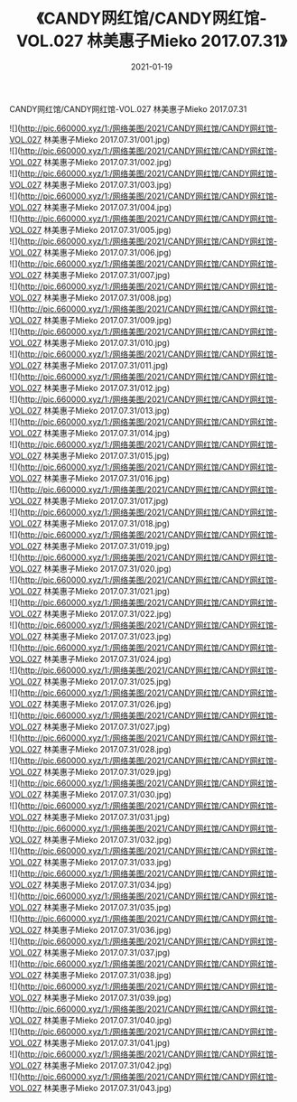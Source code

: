 ﻿---
layout: post
title:  《CANDY网红馆/CANDY网红馆-VOL.027 林美惠子Mieko 2017.07.31》
date:   2021-01-19
img: http://pic.660000.xyz/1:/网络美图/2021/CANDY网红馆/CANDY网红馆-VOL.027 林美惠子Mieko 2017.07.31/000.jpg
categories: [美女, 清纯, 唯美]
---

CANDY网红馆/CANDY网红馆-VOL.027 林美惠子Mieko 2017.07.31

 ![](http://pic.660000.xyz/1:/网络美图/2021/CANDY网红馆/CANDY网红馆-VOL.027 林美惠子Mieko 2017.07.31/001.jpg) <br>![](http://pic.660000.xyz/1:/网络美图/2021/CANDY网红馆/CANDY网红馆-VOL.027 林美惠子Mieko 2017.07.31/002.jpg) <br>![](http://pic.660000.xyz/1:/网络美图/2021/CANDY网红馆/CANDY网红馆-VOL.027 林美惠子Mieko 2017.07.31/003.jpg) <br>![](http://pic.660000.xyz/1:/网络美图/2021/CANDY网红馆/CANDY网红馆-VOL.027 林美惠子Mieko 2017.07.31/004.jpg) <br>![](http://pic.660000.xyz/1:/网络美图/2021/CANDY网红馆/CANDY网红馆-VOL.027 林美惠子Mieko 2017.07.31/005.jpg) <br>![](http://pic.660000.xyz/1:/网络美图/2021/CANDY网红馆/CANDY网红馆-VOL.027 林美惠子Mieko 2017.07.31/006.jpg) <br>![](http://pic.660000.xyz/1:/网络美图/2021/CANDY网红馆/CANDY网红馆-VOL.027 林美惠子Mieko 2017.07.31/007.jpg) <br>![](http://pic.660000.xyz/1:/网络美图/2021/CANDY网红馆/CANDY网红馆-VOL.027 林美惠子Mieko 2017.07.31/008.jpg) <br>![](http://pic.660000.xyz/1:/网络美图/2021/CANDY网红馆/CANDY网红馆-VOL.027 林美惠子Mieko 2017.07.31/009.jpg) <br>![](http://pic.660000.xyz/1:/网络美图/2021/CANDY网红馆/CANDY网红馆-VOL.027 林美惠子Mieko 2017.07.31/010.jpg) <br>![](http://pic.660000.xyz/1:/网络美图/2021/CANDY网红馆/CANDY网红馆-VOL.027 林美惠子Mieko 2017.07.31/011.jpg) <br>![](http://pic.660000.xyz/1:/网络美图/2021/CANDY网红馆/CANDY网红馆-VOL.027 林美惠子Mieko 2017.07.31/012.jpg) <br>![](http://pic.660000.xyz/1:/网络美图/2021/CANDY网红馆/CANDY网红馆-VOL.027 林美惠子Mieko 2017.07.31/013.jpg) <br>![](http://pic.660000.xyz/1:/网络美图/2021/CANDY网红馆/CANDY网红馆-VOL.027 林美惠子Mieko 2017.07.31/014.jpg) <br>![](http://pic.660000.xyz/1:/网络美图/2021/CANDY网红馆/CANDY网红馆-VOL.027 林美惠子Mieko 2017.07.31/015.jpg) <br>![](http://pic.660000.xyz/1:/网络美图/2021/CANDY网红馆/CANDY网红馆-VOL.027 林美惠子Mieko 2017.07.31/016.jpg) <br>![](http://pic.660000.xyz/1:/网络美图/2021/CANDY网红馆/CANDY网红馆-VOL.027 林美惠子Mieko 2017.07.31/017.jpg) <br>![](http://pic.660000.xyz/1:/网络美图/2021/CANDY网红馆/CANDY网红馆-VOL.027 林美惠子Mieko 2017.07.31/018.jpg) <br>![](http://pic.660000.xyz/1:/网络美图/2021/CANDY网红馆/CANDY网红馆-VOL.027 林美惠子Mieko 2017.07.31/019.jpg) <br>![](http://pic.660000.xyz/1:/网络美图/2021/CANDY网红馆/CANDY网红馆-VOL.027 林美惠子Mieko 2017.07.31/020.jpg) <br>![](http://pic.660000.xyz/1:/网络美图/2021/CANDY网红馆/CANDY网红馆-VOL.027 林美惠子Mieko 2017.07.31/021.jpg) <br>![](http://pic.660000.xyz/1:/网络美图/2021/CANDY网红馆/CANDY网红馆-VOL.027 林美惠子Mieko 2017.07.31/022.jpg) <br>![](http://pic.660000.xyz/1:/网络美图/2021/CANDY网红馆/CANDY网红馆-VOL.027 林美惠子Mieko 2017.07.31/023.jpg) <br>![](http://pic.660000.xyz/1:/网络美图/2021/CANDY网红馆/CANDY网红馆-VOL.027 林美惠子Mieko 2017.07.31/024.jpg) <br>![](http://pic.660000.xyz/1:/网络美图/2021/CANDY网红馆/CANDY网红馆-VOL.027 林美惠子Mieko 2017.07.31/025.jpg) <br>![](http://pic.660000.xyz/1:/网络美图/2021/CANDY网红馆/CANDY网红馆-VOL.027 林美惠子Mieko 2017.07.31/026.jpg) <br>![](http://pic.660000.xyz/1:/网络美图/2021/CANDY网红馆/CANDY网红馆-VOL.027 林美惠子Mieko 2017.07.31/027.jpg) <br>![](http://pic.660000.xyz/1:/网络美图/2021/CANDY网红馆/CANDY网红馆-VOL.027 林美惠子Mieko 2017.07.31/028.jpg) <br>![](http://pic.660000.xyz/1:/网络美图/2021/CANDY网红馆/CANDY网红馆-VOL.027 林美惠子Mieko 2017.07.31/029.jpg) <br>![](http://pic.660000.xyz/1:/网络美图/2021/CANDY网红馆/CANDY网红馆-VOL.027 林美惠子Mieko 2017.07.31/030.jpg) <br>![](http://pic.660000.xyz/1:/网络美图/2021/CANDY网红馆/CANDY网红馆-VOL.027 林美惠子Mieko 2017.07.31/031.jpg) <br>![](http://pic.660000.xyz/1:/网络美图/2021/CANDY网红馆/CANDY网红馆-VOL.027 林美惠子Mieko 2017.07.31/032.jpg) <br>![](http://pic.660000.xyz/1:/网络美图/2021/CANDY网红馆/CANDY网红馆-VOL.027 林美惠子Mieko 2017.07.31/033.jpg) <br>![](http://pic.660000.xyz/1:/网络美图/2021/CANDY网红馆/CANDY网红馆-VOL.027 林美惠子Mieko 2017.07.31/034.jpg) <br>![](http://pic.660000.xyz/1:/网络美图/2021/CANDY网红馆/CANDY网红馆-VOL.027 林美惠子Mieko 2017.07.31/035.jpg) <br>![](http://pic.660000.xyz/1:/网络美图/2021/CANDY网红馆/CANDY网红馆-VOL.027 林美惠子Mieko 2017.07.31/036.jpg) <br>![](http://pic.660000.xyz/1:/网络美图/2021/CANDY网红馆/CANDY网红馆-VOL.027 林美惠子Mieko 2017.07.31/037.jpg) <br>![](http://pic.660000.xyz/1:/网络美图/2021/CANDY网红馆/CANDY网红馆-VOL.027 林美惠子Mieko 2017.07.31/038.jpg) <br>![](http://pic.660000.xyz/1:/网络美图/2021/CANDY网红馆/CANDY网红馆-VOL.027 林美惠子Mieko 2017.07.31/039.jpg) <br>![](http://pic.660000.xyz/1:/网络美图/2021/CANDY网红馆/CANDY网红馆-VOL.027 林美惠子Mieko 2017.07.31/040.jpg) <br>![](http://pic.660000.xyz/1:/网络美图/2021/CANDY网红馆/CANDY网红馆-VOL.027 林美惠子Mieko 2017.07.31/041.jpg) <br>![](http://pic.660000.xyz/1:/网络美图/2021/CANDY网红馆/CANDY网红馆-VOL.027 林美惠子Mieko 2017.07.31/042.jpg) <br>![](http://pic.660000.xyz/1:/网络美图/2021/CANDY网红馆/CANDY网红馆-VOL.027 林美惠子Mieko 2017.07.31/043.jpg) <br>